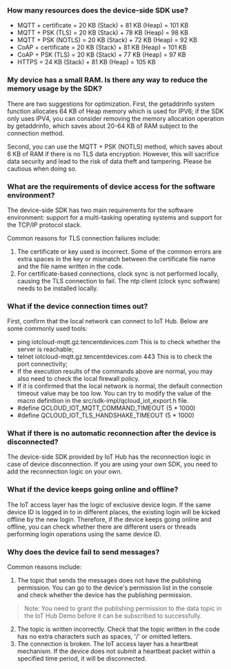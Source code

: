 [//]: # (chinagitpath:XXXXX)

### How many resources does the device-side SDK use?
- MQTT + certificate = 20 KB (Stack) + 81 KB (Heap) = 101 KB
- MQTT + PSK (TLS) = 20 KB (Stack) + 78 KB (Heap) = 98 KB
- MQTT + PSK (NOTLS) = 20 KB (Stack) + 72 KB (Heap) = 92 KB
- CoAP + certificate = 20 KB (Stack) + 81 KB (Heap) = 101 KB
- CoAP + PSK (TLS) = 20 KB (Stack) + 77 KB (Heap) = 97 KB
- HTTPS = 24 KB (Stack) + 81 KB (Heap) = 105 KB

### My device has a small RAM. Is there any way to reduce the memory usage by the SDK?
There are two suggestions for optimization. First, the getaddrinfo system function allocates 64 KB of Heap memory which is used for IPV6; if the SDK only uses IPV4, you can consider removing the memory allocation operation by getaddrinfo, which saves about 20-64 KB of RAM subject to the connection method.

Second, you can use the MQTT + PSK (NOTLS) method, which saves about 6 KB of RAM if there is no TLS data encryption. However, this will sacrifice data security and lead to the risk of data theft and tampering. Please be cautious when doing so.

### What are the requirements of device access for the software environment?
The device-side SDK has two main requirements for the software environment: support for a multi-tasking operating systems and support for the TCP/IP protocol stack.

Common reasons for TLS connection failures include:
1. The certificate or key used is incorrect. Some of the common errors are extra spaces in the key or mismatch between the certificate file name and the file name written in the code.
2. For certificate-based connections, clock sync is not performed locally, causing the TLS connection to fail. The ntp client (clock sync software) needs to be installed locally.

### What if the device connection times out?
First, confirm that the local network can connect to IoT Hub. Below are some commonly used tools:
- ping iotcloud-mqtt.gz.tencentdevices.com   This is to check whether the server is reachable;
- telnet iotcloud-mqtt.gz.tencentdevices.com 443   This is to check the port connectivity;
- If the execution results of the commands above are normal, you may also need to check the local firewall policy.
- If it is confirmed that the local network is normal, the default connection timeout value may be too low. You can try to modify the value of the macro definition in the src/sdk-impl/qcloud_iot_export.h file.
- #define QCLOUD_IOT_MQTT_COMMAND_TIMEOUT   (5 * 1000)
- #define QCLOUD_IOT_TLS_HANDSHAKE_TIMEOUT    (5 * 1000)

### What if there is no automatic reconnection after the device is disconnected?
The device-side SDK provided by IoT Hub has the reconnection logic in case of device disconnection. If you are using your own SDK, you need to add the reconnection logic on your own.

### What if the device keeps going online and offline?
The IoT access layer has the logic of exclusive device login. If the same device ID is logged in to in different places, the existing login will be kicked offline by the new login. Therefore, if the device keeps going online and offline, you can check whether there are different users or threads performing login operations using the same device ID.

### Why does the device fail to send messages?
Common reasons include:
1. The topic that sends the messages does not have the publishing permission. You can go to the device's permission list in the console and check whether the device has the publishing permission.

>Note: You need to grant the publishing permission to the data topic in the IoT Hub Demo before it can be subscribed to successfully.

2. The topic is written incorrectly. Check that the topic written in the code has no extra characters such as spaces, '/' or omitted letters.
3. The connection is broken. The IoT access layer has a heartbeat mechanism. If the device does not submit a heartbeat packet within a specified time period, it will be disconnected.





